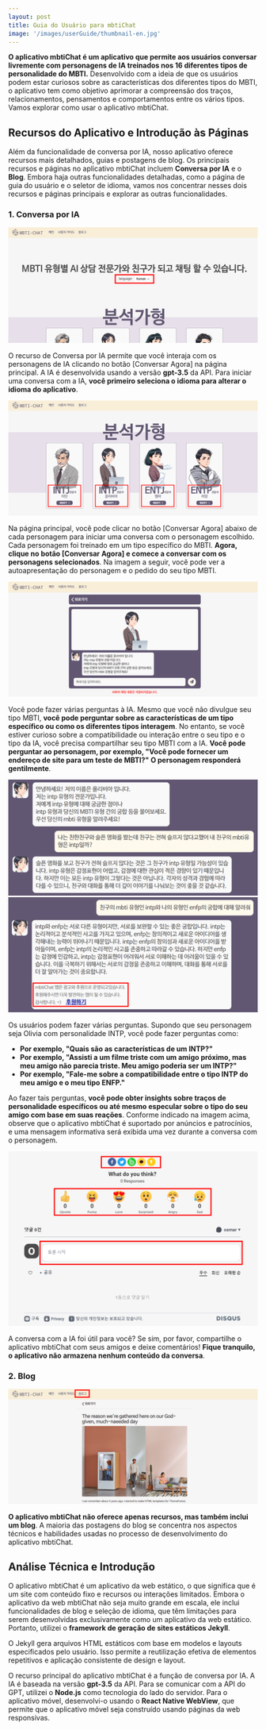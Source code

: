 ```yaml
---
layout: post
title: Guia do Usuário para mbtiChat
image: '/images/userGuide/thumbnail-en.jpg'
---
```


**O aplicativo mbtiChat é um aplicativo que permite aos usuários conversar livremente com personagens de IA treinados nos 16 diferentes tipos de personalidade do MBTI.** Desenvolvido com a ideia de que os usuários podem estar curiosos sobre as características dos diferentes tipos do MBTI, o aplicativo tem como objetivo aprimorar a compreensão dos traços, relacionamentos, pensamentos e comportamentos entre os vários tipos. Vamos explorar como usar o aplicativo mbtiChat.

## Recursos do Aplicativo e Introdução às Páginas
Além da funcionalidade de conversa por IA, nosso aplicativo oferece recursos mais detalhados, guias e postagens de blog. Os principais recursos e páginas no aplicativo mbtiChat incluem **Conversa por IA** e o **Blog**. Embora haja outras funcionalidades detalhadas, como a página de guia do usuário e o seletor de idioma, vamos nos concentrar nesses dois recursos e páginas principais e explorar as outras funcionalidades.

### 1. Conversa por IA
![Selecionando Idioma para Conversa por IA do MBTI](/images/userGuide/1.png)

O recurso de Conversa por IA permite que você interaja com os personagens de IA clicando no botão [Conversar Agora] na página principal. A IA é desenvolvida usando a versão **gpt-3.5** da API. Para iniciar uma conversa com a IA, **você primeiro seleciona o idioma para alterar o idioma do aplicativo**.

![Selecionando Personagem e Clicando no Botão Conversar Agora para Conversa por IA](/images/userGuide/2.png)

Na página principal, você pode clicar no botão [Conversar Agora] abaixo de cada personagem para iniciar uma conversa com o personagem escolhido. Cada personagem foi treinado em um tipo específico do MBTI. **Agora, clique no botão [Conversar Agora] e comece a conversar com os personagens selecionados**. Na imagem a seguir, você pode ver a autoapresentação do personagem e o pedido do seu tipo MBTI.

![Página para Conversar com IA do MBTI](/images/userGuide/3.png)

Você pode fazer várias perguntas à IA. Mesmo que você não divulgue seu tipo MBTI, **você pode perguntar sobre as características de um tipo específico ou como os diferentes tipos interagem**. No entanto, se você estiver curioso sobre a compatibilidade ou interação entre o seu tipo e o tipo da IA, você precisa compartilhar seu tipo MBTI com a IA. **Você pode perguntar ao personagem, por exemplo, "Você pode fornecer um endereço de site para um teste de MBTI?" O personagem responderá gentilmente**.

![Exemplos de Perguntas para IA do MBTI](/images/userGuide/4.png)
![Exemplos de Perguntas para IA do MBTI](/images/userGuide/5.png)

Os usuários podem fazer várias perguntas. Supondo que seu personagem seja Olivia com personalidade INTP, você pode fazer perguntas como:

- **Por exemplo, "Quais são as características de um INTP?"**
- **Por exemplo, "Assisti a um filme triste com um amigo próximo, mas meu amigo não parecia triste. Meu amigo poderia ser um INTP?"**
- **Por exemplo, "Fale-me sobre a compatibilidade entre o tipo INTP do meu amigo e o meu tipo ENFP."**

Ao fazer tais perguntas, **você pode obter insights sobre traços de personalidade específicos ou até mesmo especular sobre o tipo do seu amigo com base em suas reações**. Conforme indicado na imagem acima, observe que o aplicativo mbtiChat é suportado por anúncios e patrocínios, e uma mensagem informativa será exibida uma vez durante a conversa com o personagem.

![Compartilhar, Expressar Emoções e Comentar após Usar a IA do MBTI](/images/userGuide/6.png)

A conversa com a IA foi útil para você? Se sim, por favor, compartilhe o aplicativo mbtiChat com seus amigos e deixe comentários! **Fique tranquilo, o aplicativo não armazena nenhum conteúdo da conversa**.

### 2. Blog
![Página do Blog no aplicativo mbtiChat](/images/userGuide/7.png)

**O aplicativo mbtiChat não oferece apenas recursos, mas também inclui um blog**. A maioria das postagens do blog se concentra nos aspectos técnicos e habilidades usadas no processo de desenvolvimento do aplicativo mbtiChat.

## Análise Técnica e Introdução
O aplicativo mbtiChat é um aplicativo da web estático, o que significa que é um site com conteúdo fixo e recursos ou interações limitados. Embora o aplicativo da web mbtiChat não seja muito grande em escala, ele inclui funcionalidades de blog e seleção de idioma, que têm limitações para serem desenvolvidas exclusivamente como um aplicativo da web estático. Portanto, utilizei o **framework de geração de sites estáticos Jekyll**.

O Jekyll gera arquivos HTML estáticos com base em modelos e layouts especificados pelo usuário. Isso permite a reutilização efetiva de elementos repetitivos e aplicação consistente de design e layout.

O recurso principal do aplicativo mbtiChat é a função de conversa por IA. A IA é baseada na versão **gpt-3.5** da API. Para se comunicar com a API do GPT, utilizei o **Node.js** como tecnologia do lado do servidor. Para o aplicativo móvel, desenvolvi-o usando o **React Native WebView**, que permite que o aplicativo móvel seja construído usando páginas da web responsivas.
